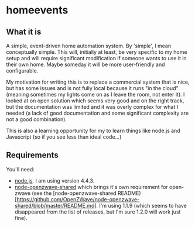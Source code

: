 # homeevents

## What it is
A simple, event-driven home automation system. By 'simple', I mean conceptually simple. This will, initially at least, be very specific to my home setup and will require significant modification if someone wants to use it in their own home. Maybe someday it will be more user-friendly and configurable.

My motivation for writing this is to replace a commercial system that is nice, but has some issues and is not fully local because it runs "in the cloud" (meaning sometimes my lights come on as I leave the room, not enter it). I looked at on open solution which seems very good and on the right track, but the documentation was limited and it was overly complex for what I needed (a lack of good documentation and some significant complexity are not a good combination).

This is also a learning opportunity for my to learn things like node.js and Javascript (so if you see less than ideal code...)

## Requirements
You'll need: 
* [node.js](https://nodejs.org/en/). I am using version 4.4.3.
* [node-openzwave-shared](https://github.com/OpenZWave/node-openzwave-shared) which brings it's own requirement for open-zwave (see the [node-openzwave-shared README)[https://github.com/OpenZWave/node-openzwave-shared/blob/master/README.md]. I'm using 1.1.9 (which seems to have disappeared from the list of releases, but I'm sure 1.2.0 will work just fine).
